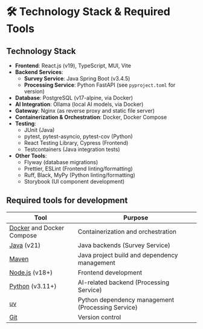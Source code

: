 # 🛠️ Technology Stack & Required Tools

## Technology Stack

- **Frontend**: React.js (v19), TypeScript, MUI, Vite
- **Backend Services**:
  - **Survey Service**: Java Spring Boot (v3.4.5)
  - **Processing Service**: Python FastAPI (see `pyproject.toml` for version)
- **Database**: PostgreSQL (v17-alpine, via Docker)
- **AI Integration**: Ollama (local AI models, via Docker)
- **Gateway**: Nginx (as reverse proxy and static file server)
- **Containerization & Orchestration**: Docker, Docker Compose
- **Testing**:
  - JUnit (Java)
  - pytest, pytest-asyncio, pytest-cov (Python)
  - React Testing Library, Cypress (Frontend)
  - Testcontainers (Java integration tests)
- **Other Tools**:
  - Flyway (database migrations)
  - Prettier, ESLint (Frontend linting/formatting)
  - Ruff, Black, MyPy (Python linting/formatting)
  - Storybook (UI component development)

## Required tools for development

| Tool                                                 | Purpose                                      |
|------------------------------------------------------|----------------------------------------------|
| [Docker](https://www.docker.com/) and Docker Compose | Containerization and orchestration           |
| [Java](https://adoptium.net/) (v21)                  | Java backends (Survey Service)               |
| [Maven](https://maven.apache.org/)                   | Java project build and dependency management |
| [Node.js](https://nodejs.org/) (v18+)                | Frontend development                         |
| [Python](https://www.python.org/) (v3.11+)           | AI-related backend (Processing Service)      |
| [uv](https://github.com/astral-sh/uv)                | Python dependency management (Processing Service) |
| [Git](https://git-scm.com/)                          | Version control                              |
